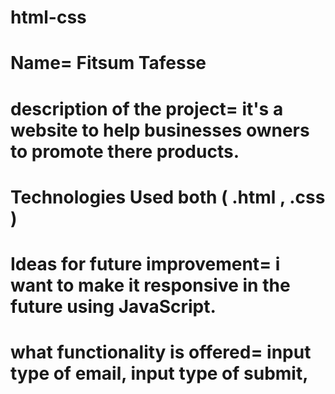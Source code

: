 # html-css
# Name= Fitsum Tafesse
# description of the project= it's a website to help businesses owners to promote there products.
# Technologies Used both ( .html , .css )
# Ideas for future improvement= i want to make it responsive in the future using JavaScript.
# what functionality is offered= input type of email, 	 input type of submit, 

